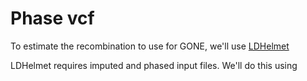 # Phase vcf

To estimate the recombination to use for GONE, we'll use [LDHelmet](https://github.com/popgenmethods/LDhelmet)

LDHelmet requires imputed and phased input files. We'll do this using 

